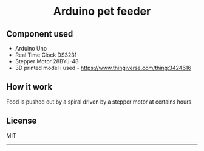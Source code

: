 
<h1 align="center">
  <br>
    Arduino pet feeder
  <br>
</h1>

## Component used

* Arduino Uno 
* Real Time Clock DS3231
* Stepper Motor 28BYJ-48
* 3D printed model i used - https://www.thingiverse.com/thing:3424616

## How it work

Food is pushed out by a spiral driven by a stepper motor at certains hours.

## License

MIT

---
